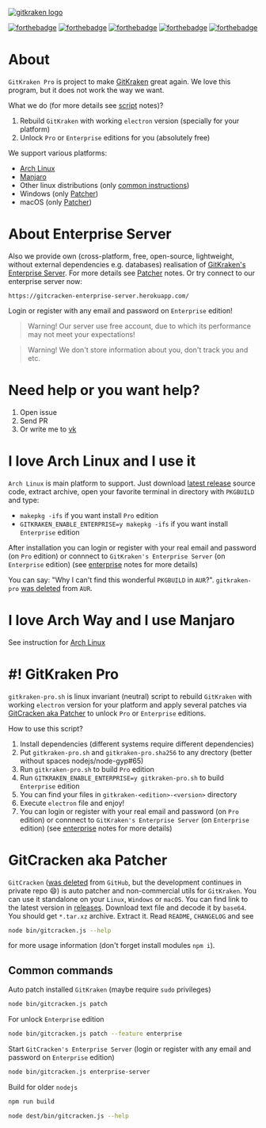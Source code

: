 [![gitkraken logo](https://cdn.rawgit.com/KillWolfVlad/GitKraken-Pro-AUR/1f92490bcec748ea5986f4ea7b366f1d95628818/logo.svg)](https://www.gitkraken.com/)

[![forthebadge](https://forthebadge.com/images/badges/uses-git.svg)](https://forthebadge.com) [![forthebadge](https://forthebadge.com/images/badges/uses-js.svg)](https://forthebadge.com) [![forthebadge](https://forthebadge.com/images/badges/uses-html.svg)](https://forthebadge.com) [![forthebadge](https://forthebadge.com/images/badges/uses-css.svg)](https://forthebadge.com) [![forthebadge](https://forthebadge.com/images/badges/powered-by-electricity.svg)](https://forthebadge.com)

# About

`GitKraken Pro` is project to make [GitKraken](https://www.gitkraken.com/) great again. We love this program, but it does not work the way we want.

What we do (for more details see [script](#-gitkraken-pro) notes)?

1. Rebuild `GitKraken` with working `electron` version (specially for your platform)
2. Unlock `Pro` or `Enterprise` editions for you (absolutely free)

We support various platforms:

- [Arch Linux](#i-love-arch-linux-and-i-use-it)
- [Manjaro](#i-love-arch-way-and-i-use-manjaro)
- Other linux distributions (only [common instructions](#-gitkraken-pro))
- Windows (only [Patcher](#gitcracken-aka-patcher))
- macOS (only [Patcher](#gitcracken-aka-patcher))

# About Enterprise Server

Also we provide own (cross-platform, free, open-source, lightweight, without external dependencies e.g. databases) realisation of [GitKraken's Enterprise Server](https://www.gitkraken.com/enterprise). For more details see [Patcher](#gitcracken-aka-patcher) notes. Or try connect to our enterprise server now:

```
https://gitcracken-enterprise-server.herokuapp.com/
```

Login or register with any email and password on `Enterprise` edition!

> Warning! Our server use free account, due to which its performance may not meet your expectations!

> Warning! We don't store information about you, don't track you and etc.

# Need help or you want help?

1. Open issue
2. Send PR
3. Or write me to [vk](https://vk.com/killwolfvlad)

# I love Arch Linux and I use it

`Arch Linux` is main platform to support. Just download [latest release](https://github.com/KillWolfVlad/GitKraken-Pro-AUR/releases/latest) source code, extract archive, open your favorite terminal in directory with `PKGBUILD` and type:

- `makepkg -ifs` if you want install `Pro` edition
- `GITKRAKEN_ENABLE_ENTERPRISE=y makepkg -ifs` if you want install `Enterprise` edition

After installation you can login or register with your real email and password (on `Pro` edition) or connnect to `GitKraken's Enterprise Server` (on `Enterprise` edition) (see [enterprise](#about-enterprise-server) notes for more details)

You can say: "Why I can't find this wonderful `PKGBUILD` in `AUR`?". `gitkraken-pro` [was deleted](https://lists.archlinux.org/pipermail/aur-requests/2017-February/016054.html) from `AUR`.

# I love Arch Way and I use Manjaro

See instruction for [Arch Linux](#i-love-arch-linux-and-i-use-it)

# #! GitKraken Pro

`gitkraken-pro.sh` is linux invariant (neutral) script to rebuild `GitKraken` with working `electron` version for your platform and apply several patches via [GitCracken aka Patcher](#gitcracken-aka-patcher) to unlock `Pro` or `Enterprise` editions.

How to use this script?

1. Install dependencies (different systems require different dependencies)
2. Put `gitkraken-pro.sh` and `gitkraken-pro.sha256` to any drectory (better without spaces nodejs/node-gyp#65)
3. Run `gitkraken-pro.sh` to build `Pro` edition
4. Run `GITKRAKEN_ENABLE_ENTERPRISE=y gitkraken-pro.sh` to build `Enterprise` edition
5. You can find your files in `gitkraken-<edition>-<version>` directory
6. Execute `electron` file and enjoy!
7. You can login or register with your real email and password (on `Pro` edition) or connnect to `GitKraken's Enterprise Server` (on `Enterprise` edition) (see [enterprise](#about-enterprise-server) notes for more details)

# GitCracken aka Patcher

`GitCracken` ([was deleted](https://github.com/github/dmca/blob/master/2017/2017-02-28-GitKraken.md) from `GitHub`, but the development continues in private repo :smile:) is auto patcher and non-commercial utils for `GitKraken`. You can use it standalone on your `Linux`, `Windows` or `macOS`. You can find link to the latest version in [releases](https://github.com/KillWolfVlad/GitKraken-Pro-AUR/releases). Download text file and decode it by `base64`. You should get `*.tar.xz` archive. Extract it. Read `README`, `CHANGELOG` and see

```bash
node bin/gitcracken.js --help
```

for more usage information (don't forget install modules `npm i`).

## Common commands

Auto patch installed `GitKraken` (maybe require `sudo` privileges)

```bash
node bin/gitcracken.js patch
```

For unlock `Enterprise` edition

```bash
node bin/gitcracken.js patch --feature enterprise
```

Start `GitCracken's Enterprise Server` (login or register with any email and password on `Enterprise` edition)

```bash
node bin/gitcracken.js enterprise-server
```

Build for older `nodejs`

```bash
npm run build
```

```bash
node dest/bin/gitcracken.js --help
```
